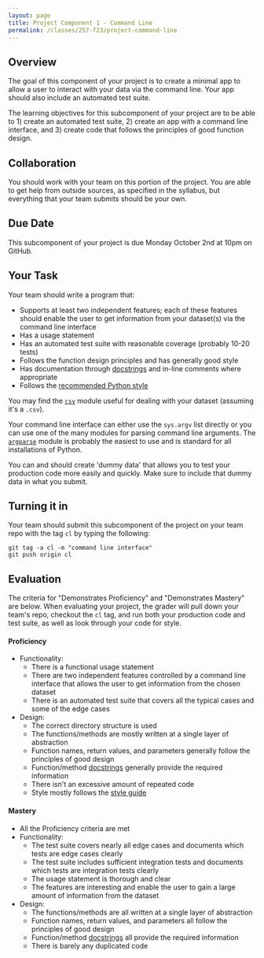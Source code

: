 ```yaml
---
layout: page
title: Project Component 1 - Command Line
permalink: /classes/257-f23/project-command-line
---
```


## Overview

The goal of this component of your project is to create a minimal app to allow a user to interact with your data via the command line.
Your app should also include an automated test suite.

The learning objectives for this subcomponent of your project are to be able to 1) create an automated test suite, 2) create an app with a command line interface, and 3) create code that follows the principles of good function design.

## Collaboration

You should work with your team on this portion of the project.
You are able to get help from outside sources, as specified in the syllabus, but everything that your team submits should be your own.

## Due Date

This subcomponent of your project is due Monday October 2nd at 10pm on GitHub.

## Your Task

Your team should write a program that:
* Supports at least two independent features; each of these features should enable the user to get information from your dataset(s) via the command line interface
* Has a usage statement
* Has an automated test suite with reasonable coverage (probably 10-20 tests)
* Follows the function design principles and has generally good style
* Has documentation through [docstrings](https://peps.python.org/pep-0257/) and in-line comments where appropriate
* Follows the [recommended Python style](https://peps.python.org/pep-0008/)

You may find the [`csv`](https://docs.python.org/3/library/csv.html) module useful for dealing with your dataset (assuming it's a `.csv`).

Your command line interface can either use the `sys.argv` list directly or you can use one of the many modules for parsing command line arguments.
The [`argparse`](https://docs.python.org/3/library/argparse.html) module is probably the easiest to use and is standard for all installations of Python.

You can and should create 'dummy data' that allows you to test your production code more easily and quickly. Make sure to include that dummy data in what you submit.

## Turning it in

Your team should submit this subcomponent of the project on your team repo with the tag `cl` by typing the following:

```
git tag -a cl -m "command line interface"
git push origin cl
```

## Evaluation

The criteria for "Demonstrates Proficiency" and "Demonstrates Mastery" are below.
When evaluating your project, the grader will pull down your team's repo, checkout the `cl` tag, and run both your production code and test suite, as well as look through your code for style.

#### Proficiency
* Functionality:
  * There is a functional usage statement
  * There are two independent features controlled by a command line interface that allows the user to get information from the chosen dataset
  * There is an automated test suite that covers all the typical cases and some of the edge cases
* Design:
  * The correct directory structure is used
  * The functions/methods are mostly written at a single layer of abstraction
  * Function names, return values, and parameters generally follow the principles of good design
  * Function/method [docstrings](https://peps.python.org/pep-0257/) generally provide the required information
  * There isn't an excessive amount of repeated code
  * Style mostly follows the [style guide](https://peps.python.org/pep-0008/)

#### Mastery
* All the Proficiency criteria are met
* Functionality:
  * The test suite covers nearly all edge cases and documents which tests are edge cases clearly
  * The test suite includes sufficient integration tests and documents which tests are integration tests clearly
  * The usage statement is thorough and clear
  * The features are interesting and enable the user to gain a large amount of information from the dataset
* Design:
  * The functions/methods are all written at a single layer of abstraction
  * Function names, return values, and parameters all follow the principles of good design
  * Function/method [docstrings](https://peps.python.org/pep-0257/) all provide the required information
  * There is barely any duplicated code
